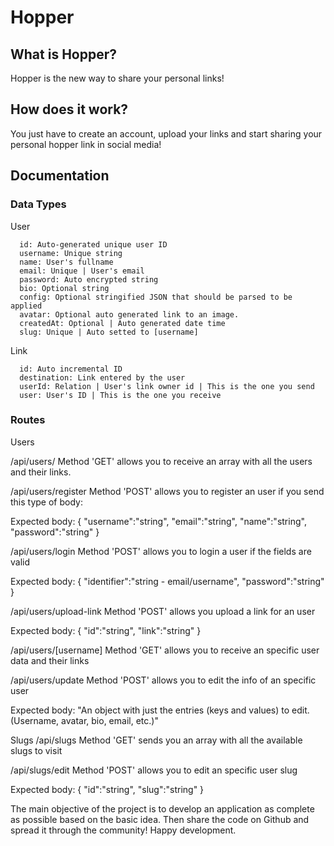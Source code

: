 # Hopper

## What is Hopper?
Hopper is the new way to share your personal links!

## How does it work?
You just have to create an account, upload your links and start sharing your personal hopper link in social media!

## Documentation
### Data Types
User
```  
  id: Auto-generated unique user ID
  username: Unique string
  name: User's fullname
  email: Unique | User's email
  password: Auto encrypted string
  bio: Optional string
  config: Optional stringified JSON that should be parsed to be applied
  avatar: Optional auto generated link to an image.
  createdAt: Optional | Auto generated date time
  slug: Unique | Auto setted to [username]
```
Link
```
  id: Auto incremental ID
  destination: Link entered by the user
  userId: Relation | User's link owner id | This is the one you send
  user: User's ID | This is the one you receive
```

### Routes

Users

/api/users/
Method 'GET' allows you to receive an array with all the users and their links.

/api/users/register
Method 'POST' allows you to register an user if you send this type of body:

Expected body:
{ 
  "username":"string",
  "email":"string",
  "name":"string",
  "password":"string"
}

/api/users/login
Method 'POST' allows you to login a user if the fields are valid

Expected body:
{
  "identifier":"string - email/username",
  "password":"string"
}

/api/users/upload-link
Method 'POST' allows you upload a link for an user

Expected body:
{
  "id":"string",
  "link":"string"
}

/api/users/[username]
Method 'GET' allows you to receive an specific user data and their links

/api/users/update
Method 'POST' allows you to edit the info of an specific user

Expected body:
"An object with just the entries (keys and values) to edit. (Username, avatar, bio, email, etc.)"

Slugs
/api/slugs
Method 'GET' sends you an array with all the available slugs to visit

/api/slugs/edit
Method 'POST' allows you to edit an specific user slug

Expected body:
{
  "id":"string",
  "slug":"string"
}

The main objective of the project is to develop an application as complete as possible based on the basic idea. Then share the code on Github and spread it through the community! Happy development.